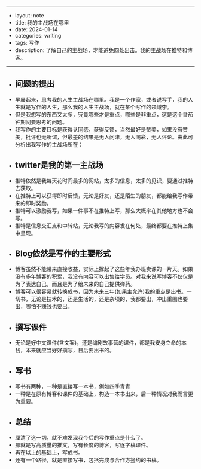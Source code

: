 - --
- layout: note
- title: 我的主战场在哪里
- date: 2024-01-14 
- categories: writing
- tags: 写作
- description: 了解自己的主战场，才能避免四处出击。我的主战场在推特和博客。
- --
- ## 问题的提出
- 早晨起来，思考我的人生主战场在哪里。我是一个作家，或者说写手，我的人生就是写作的人生，那么我的人生主战场，就在某个写作的领域李。
- 但是我想写的东西又太多，究竟哪些才是重点，哪些是非重点，这是这个番茄钟期间要思考的问题。
- 我写作的主要目标是获得认同感，获得反馈，当然最好是赞美，如果没有赞美，批评也无所谓，但最差的结果是无人问津，无人喝彩，无人评论。由此可分析出我写作的主战场所在：
- ## twitter是我的第一主战场
- 推特依然是我每天花时间最多的网站，太多的信息，太多的见识，要通过推特去获取。
- 在推特上可以获得即时反馈，无论是好友，还是陌生的朋友，都能给我写作带来的即时奖励。
- 推特可以激励我写，如果一件事不在推特上写，那么大概率在其他地方也不会写。
- 推特是信息交汇点和中转站，无论我写的内容发在何处，最终都要在推特上集中呈现。
- ## Blog依然是写作的主要形式
- 博客虽然不能带来直接收益，实际上撑起了这些年我办班卖课的一片天。如果没有多年博客的积累，我没有内容可以出售给学员。对我来说写博客不仅仅是为了表达自己，而且是为了给未来的自己提供弹药。
- 博客可以很容易就转换成书，因为未来三年(如果主允许)我的重点是出书。一切书，无论是技术的，还是生活的，还是杂项的，我都要出，冲出重围也要出，哪怕不赚钱也要出。
- ## 撰写课件
- 无论是好中文课件(含文案)，还是编剧故事营的课件，都是我安身立命的本钱，本来就应当好好撰写，日后要出书的。
- ## 写书
- 写书有两种，一种是直接写一本书，例如四季青青
- 一种是在原有博客和课件的基础上，构造一本书出来，后一种情况对我而言更为重要。
- ## 总结
- 厘清了这一切，就不难发现我今后的写作重点是什么了。
- 那就是写高质量的推文，写有长度的博客，写逐字稿课件。
- 再在以上的基础上，写成书。
- 还有一个路径，就是直接写书，包括完成与合作方签约的书稿。
